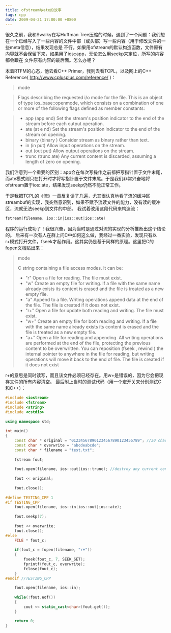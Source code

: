 ```yaml
---
title: ofstream与ate的故事 
tags: cpp
date: 2009-04-21 17:00:00 +0800
---
```


很久之前，我和Swalky在写Huffman Tree压缩的时候，遇到了一个问题：我们想在一个已经写入了一些内容的文件中部（或头部）写一些内容（用于修改文件的一些meta信息），结果发现总是 不行。如果用ofstream的默认构造函数，文件原有内容就不会保留下来，如果用了ios::app，无论怎么用seekp来定位，所写的内容都会跟在 文件原有内容的最后面。怎么办呢？

本着RTFM的心态，他去看C++ Primer，我则去看TCPL，以及网上的C++ Reference( http://www.cplusplus.com/reference/ )：

> mode

> Flags describing the requested i/o mode for the file. This is an object of type ios_base::openmode, which consists on a combination of one or more of the following flags defined as member constants:

> * app (app end) Set the stream's position indicator to the end of the stream before each output operation.
> * ate (at e nd) Set the stream's position indicator to the end of the stream on opening.
> * binary  (binary ) Consider stream as binary rather than text.
> * in  (in put) Allow input operations on the stream.
> * out (out put) Allow output operations on the stream.
> * trunc (trunc ate) Any current content is discarded, assuming a length of zero on opening.

我们注意到一个重要的区别：app会在每次写操作之前都把写指针置于文件末尾，而ate模式则只在打开时才将写指针置于文件末尾。于是我们非常兴奋地将ofstream置于ios::ate，结果发现seekp仍然不能正常工作。

于是我把TCPL的《流》一章反复读了几遍，尤其很认真地看了流的缓冲区streambuf的实现，我突然意识到，如果不赋予流读文件的能力，没有读的缓冲区，流就无法seekp到文件的中部。
我试着改用这段代码来构造流：

```cpp
fstream(filename, ios::in|ios::out|ios::ate) 
```

程序的运行成功了！我很兴奋，因为当时是通过对流的实现的分析推断出这个结论的。
后来有一次有人在群上问C中如何这么做，我经过一番实验，发现只有以r+模式打开文件，fseek才起作用。这其实仍是基于同样的原理。这里把C的fopen文档贴出来：

> mode
> 
> C string containing a file access modes. It can be:
> 
> * "r" Open a file for reading. The file must exist.
> * "w" Create an empty file for writing. If a file with the same name already exists its content is erased and the file is treated as a new empty file.
> * "a" Append to a file. Writing operations append data at the end of the file. The file is created if it does not exist.
> * "r+"  Open a file for update both reading and writing. The file must exist.
> * "w+"  Create an empty file for both reading and writing. If a file with the same name already exists its content is erased and the file is treated as a new empty file.
> * "a+"  Open a file for reading and appending. All writing operations are performed at the end of the file, protecting the previous content to be overwritten. You can reposition (fseek , rewind ) the internal pointer to anywhere in the file for reading, but writing operations will move it back to the end of file. The file is created if it does not exist

r+的意思是同时读写，而且该文件必须已经存在。用w+是错误的，因为它会把现存文件的所有内容清空。
最后附上当时的测试代码（用一个宏开关来分别测试C和C++）：

```cpp
#include <iostream>  
#include <fstream>  
#include <string>  
#include <cstdio>  
  
using namespace std;  
  
int main()  
{  
    const char * original = "012345678901234567890123456789"; //30 chars  
    const char * overwrite = "abcdeabcde";  
    const char * filename = "test.txt";  
  
    fstream fout;  
  
    fout.open(filename, ios::out|ios::trunc); //destroy any current content  
  
    fout << original;  
  
    fout.close();  
  
#define TESTING_CPP 1  
#if TESTING_CPP  
    fout.open(filename, ios::in|ios::out|ios::ate);  
  
    fout.seekp(7);  
  
    fout << overwrite;  
    fout.close();  
#else  
    FILE * fout_c;  
  
    if(fout_c = fopen(filename, "r+"))  
    {  
        fseek(fout_c, 7, SEEK_SET);  
        fprintf(fout_c, overwrite);  
        fclose(fout_c);  
    }  
#endif //TESTING_CPP  
  
    fout.open(filename, ios::in);  
  
    while(!fout.eof())  
    {  
        cout << static_cast<char>(fout.get());  
    }  
  
    return 0;  
}
```  